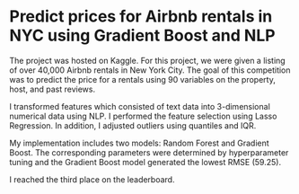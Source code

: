 # Predict prices for Airbnb rentals in NYC using Gradient Boost and NLP

The project was hosted on Kaggle. For this project, we were given a listing of over 40,000 Airbnb rentals in New York City. The goal of this competition was to predict the price for a rentals using 90 variables on the property, host, and past reviews. 

I transformed features which consisted of text data into 3-dimensional numerical data using NLP. I performed the feature selection using Lasso Regression. In addition, I adjusted outliers using quantiles and IQR. 

My implementation includes two models: Random Forest and Gradient Boost. The corresponding parameters were determined by hyperparameter tuning and the Gradient Boost model generated the lowest RMSE (59.25).

I reached the third place on the leaderboard. 
